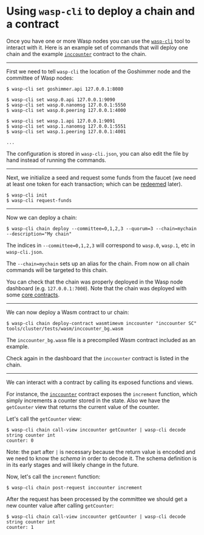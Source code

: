 # Using `wasp-cli` to deploy a chain and a contract

Once you have one or more Wasp nodes you can use the
[`wasp-cli`](https://github.com/iotaledger/wasp/tree/master/tools/wasp-cli) tool to interact with it.  Here is
an example set of commands that will deploy one chain and the example
[`inccounter`](https://github.com/iotaledger/wasp/tree/master/contracts/rust/inccounter/src)
contract to the chain.

---

First we need to tell `wasp-cli` the location of the Goshimmer node and the
committee of Wasp nodes:

```
$ wasp-cli set goshimmer.api 127.0.0.1:8080

$ wasp-cli set wasp.0.api 127.0.0.1:9090
$ wasp-cli set wasp.0.nanomsg 127.0.0.1:5550
$ wasp-cli set wasp.0.peering 127.0.0.1:4000

$ wasp-cli set wasp.1.api 127.0.0.1:9091
$ wasp-cli set wasp.1.nanomsg 127.0.0.1:5551
$ wasp-cli set wasp.1.peering 127.0.0.1:4001

...
```

The configuration is stored in `wasp-cli.json`, you can also edit the file by hand
instead of running the commands.

---

Next, we initialize a seed and request some funds from the faucet (we need at
least one token for each transaction; which can be [redeemed](./accounts.md) later).

```
$ wasp-cli init
$ wasp-cli request-funds
```

---

Now we can deploy a chain:

```
$ wasp-cli chain deploy --committee=0,1,2,3 --quorum=3 --chain=mychain --description="My chain"
```

The indices in `--committee=0,1,2,3` will correspond to `wasp.0`, `wasp.1`,
etc in `wasp-cli.json`.

The `--chain=mychain` sets up an alias for the chain. From now on all chain
commands will be targeted to this chain.

You can check that the chain was properly deployed in the Wasp node dashboard
(e.g. `127.0.0.1:7000`). Note that the chain was deployed with some [core
contracts](../contract_types/overview.md).

---

We can now deploy a Wasm contract to ur chain:

```
$ wasp-cli chain deploy-contract wasmtimevm inccounter "inccounter SC" tools/cluster/tests/wasm/inccounter_bg.wasm
```

The `inccounter_bg.wasm` file is a precompiled Wasm contract included as an
example.

Check again in the dashboard that the `inccounter` contract is listed in the chain.

---

We can interact with a contract by calling its exposed functions and views.

For instance, the
[`inccounter`](https://github.com/iotaledger/wasp/tree/master/contracts/rust/inccounter/src)
contract exposes the `increment` function, which simply increments a counter
stored in the state. Also we have the `getCounter` view that returns the
current value of the counter.

Let's call the `getCounter` view:

```
$ wasp-cli chain call-view inccounter getCounter | wasp-cli decode string counter int
counter: 0
```

Note: the part after `|` is necessary because the return value is encoded and
we need to know the _schema_ in order to decode it. The schema definition is in
its early stages and will likely change in the future.

Now, let's call the `increment` function:

```
$ wasp-cli chain post-request inccounter increment
```

After the request has been processed by the committee we should get a new
counter value after calling `getCounter`:

```
$ wasp-cli chain call-view inccounter getCounter | wasp-cli decode string counter int
counter: 1
```
